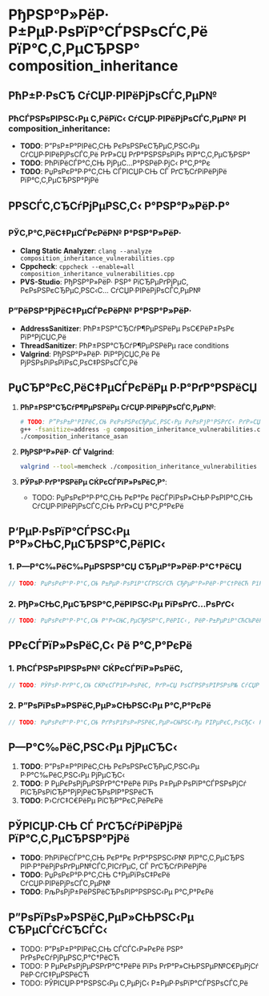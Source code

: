 # РђРЅР°Р»РёР· Р±РµР·РѕРїР°СЃРЅРѕСЃС‚Рё РїР°С‚С‚РµСЂРЅР° composition_inheritance

## РћР±Р·РѕСЂ СѓСЏР·РІРёРјРѕСЃС‚РµР№

### РћСЃРЅРѕРІРЅС‹Рµ С‚РёРїС‹ СѓСЏР·РІРёРјРѕСЃС‚РµР№ РІ composition_inheritance:
- **TODO**: Р”РѕР±Р°РІРёС‚СЊ РєРѕРЅРєСЂРµС‚РЅС‹Рµ СѓСЏР·РІРёРјРѕСЃС‚Рё РґР»СЏ РґР°РЅРЅРѕРіРѕ РїР°С‚С‚РµСЂРЅР°
- **TODO**: РћРїРёСЃР°С‚СЊ РјРµС…Р°РЅРёР·РјС‹ Р°С‚Р°Рє
- **TODO**: РџРѕРєР°Р·Р°С‚СЊ СЃРІСЏР·СЊ СЃ РґСЂСѓРіРёРјРё РїР°С‚С‚РµСЂРЅР°РјРё

## РРЅСЃС‚СЂСѓРјРµРЅС‚С‹ Р°РЅР°Р»РёР·Р°

### РЎС‚Р°С‚РёС‡РµСЃРєРёР№ Р°РЅР°Р»РёР·
- **Clang Static Analyzer**: `clang --analyze composition_inheritance_vulnerabilities.cpp`
- **Cppcheck**: `cppcheck --enable=all composition_inheritance_vulnerabilities.cpp`
- **PVS-Studio**: РђРЅР°Р»РёР· РЅР° РїСЂРµРґРјРµС‚ РєРѕРЅРєСЂРµС‚РЅС‹С… СѓСЏР·РІРёРјРѕСЃС‚РµР№

### Р”РёРЅР°РјРёС‡РµСЃРєРёР№ Р°РЅР°Р»РёР·
- **AddressSanitizer**: РћР±РЅР°СЂСѓР¶РµРЅРёРµ РѕС€РёР±РѕРє РїР°РјСЏС‚Рё
- **ThreadSanitizer**: РћР±РЅР°СЂСѓР¶РµРЅРёРµ race conditions
- **Valgrind**: РђРЅР°Р»РёР· РїР°РјСЏС‚Рё Рё РјРЅРѕРіРѕРїРѕС‚РѕС‡РЅРѕСЃС‚Рё

## РџСЂР°РєС‚РёС‡РµСЃРєРёРµ Р·Р°РґР°РЅРёСЏ

1. **РћР±РЅР°СЂСѓР¶РµРЅРёРµ СѓСЏР·РІРёРјРѕСЃС‚РµР№**:
   ```bash
   # TODO: Р”РѕР±Р°РІРёС‚СЊ РєРѕРЅРєСЂРµС‚РЅС‹Рµ РєРѕРјР°РЅРґС‹ РґР»СЏ РґР°РЅРЅРѕРіРѕ РїР°С‚С‚РµСЂРЅР°
   g++ -fsanitize=address -g composition_inheritance_vulnerabilities.cpp -o composition_inheritance_asan
   ./composition_inheritance_asan
   ```

2. **РђРЅР°Р»РёР· СЃ Valgrind**:
   ```bash
   valgrind --tool=memcheck ./composition_inheritance_vulnerabilities
   ```

3. **РЎРѕР·РґР°РЅРёРµ СЌРєСЃРїР»РѕРёС‚Р°**:
   - TODO: РџРѕРєР°Р·Р°С‚СЊ РєР°Рє РёСЃРїРѕР»СЊР·РѕРІР°С‚СЊ СѓСЏР·РІРёРјРѕСЃС‚СЊ РґР»СЏ Р°С‚Р°РєРё

## Р‘РµР·РѕРїР°СЃРЅС‹Рµ Р°Р»СЊС‚РµСЂРЅР°С‚РёРІС‹

### 1. Р—Р°С‰РёС‰РµРЅРЅР°СЏ СЂРµР°Р»РёР·Р°С†РёСЏ
```cpp
// TODO: РџРѕРєР°Р·Р°С‚СЊ Р±РµР·РѕРїР°СЃРЅСѓСЋ СЂРµР°Р»РёР·Р°С†РёСЋ РїР°С‚С‚РµСЂРЅР°
```

### 2. РђР»СЊС‚РµСЂРЅР°С‚РёРІРЅС‹Рµ РїРѕРґС…РѕРґС‹
```cpp
// TODO: РџРѕРєР°Р·Р°С‚СЊ Р°Р»СЊС‚РµСЂРЅР°С‚РёРІС‹, РёР·Р±РµРіР°СЋС‰РёРµ СѓСЏР·РІРёРјРѕСЃС‚РµР№
```

## Р­РєСЃРїР»РѕРёС‚С‹ Рё Р°С‚Р°РєРё

### 1. РћСЃРЅРѕРІРЅРѕР№ СЌРєСЃРїР»РѕРёС‚
```cpp
// TODO: РЎРѕР·РґР°С‚СЊ СЌРєСЃРїР»РѕРёС‚ РґР»СЏ РѕСЃРЅРѕРІРЅРѕР№ СѓСЏР·РІРёРјРѕСЃС‚Рё
```

### 2. Р”РѕРїРѕР»РЅРёС‚РµР»СЊРЅС‹Рµ Р°С‚Р°РєРё
```cpp
// TODO: РџРѕРєР°Р·Р°С‚СЊ РґРѕРїРѕР»РЅРёС‚РµР»СЊРЅС‹Рµ РІРµРєС‚РѕСЂС‹ Р°С‚Р°Рє
```

## Р—Р°С‰РёС‚РЅС‹Рµ РјРµСЂС‹

1. **TODO**: Р”РѕР±Р°РІРёС‚СЊ РєРѕРЅРєСЂРµС‚РЅС‹Рµ Р·Р°С‰РёС‚РЅС‹Рµ РјРµСЂС‹
2. **TODO**: Р РµРєРѕРјРµРЅРґР°С†РёРё РїРѕ Р±РµР·РѕРїР°СЃРЅРѕРјСѓ РїСЂРѕРіСЂР°РјРјРёСЂРѕРІР°РЅРёСЋ
3. **TODO**: Р›СѓС‡С€РёРµ РїСЂР°РєС‚РёРєРё

## РЎРІСЏР·СЊ СЃ РґСЂСѓРіРёРјРё РїР°С‚С‚РµСЂРЅР°РјРё

- **TODO**: РћРїРёСЃР°С‚СЊ РєР°Рє РґР°РЅРЅС‹Р№ РїР°С‚С‚РµСЂРЅ РІР·Р°РёРјРѕРґРµР№СЃС‚РІСѓРµС‚ СЃ РґСЂСѓРіРёРјРё
- **TODO**: РџРѕРєР°Р·Р°С‚СЊ С†РµРїРѕС‡РєРё СѓСЏР·РІРёРјРѕСЃС‚РµР№
- **TODO**: РљРѕРјР±РёРЅРёСЂРѕРІР°РЅРЅС‹Рµ Р°С‚Р°РєРё

## Р”РѕРїРѕР»РЅРёС‚РµР»СЊРЅС‹Рµ СЂРµСЃСѓСЂСЃС‹

- TODO: Р”РѕР±Р°РІРёС‚СЊ СЃСЃС‹Р»РєРё РЅР° РґРѕРєСѓРјРµРЅС‚Р°С†РёСЋ
- TODO: Р РµРєРѕРјРµРЅРґР°С†РёРё РїРѕ РґР°Р»СЊРЅРµР№С€РµРјСѓ РёР·СѓС‡РµРЅРёСЋ
- TODO: РЎРІСЏР·Р°РЅРЅС‹Рµ С‚РµРјС‹ Р±РµР·РѕРїР°СЃРЅРѕСЃС‚Рё

